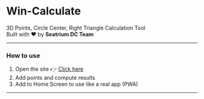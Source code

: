 # Win-Calculate

3D Points, Circle Center, Right Triangle Calculation Tool  
Built with ❤️ by **Seatrium DC Team**

---
### How to use
1. Open the site 👉 [Click here](https://winmink.github.io/Win-Calculate/)
2. Add points and compute results
3. Add to Home Screen to use like a real app (PWA)

---

